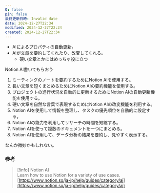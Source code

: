 ```yaml
---
Q: false
pin: false
最終更新日時: Invalid date
date: 2024-12-27T22:34
modified: 2024-12-27T22:34
created: 2024-12-27T22:34
---
```

  

- AIによるプロパティの自動更新。
- AIが文章を要約してくれたり、改変してくれる。
    - 硬い文章とかにはめっちゃ役に立つ

  

Notion AI書いてもらおう

1. ミーティングのノートを要約するためにNotion AIを使用する。
2. 長い文章を短くまとめるためにNotion AIの要約機能を使用する。
3. プロジェクトの進行状況を自動的に更新するためにNotion AIの自動更新機能を使用する。
4. 硬い文章を自然な言葉で表現するためにNotion AIの改変機能を利用する。
5. Notion AIを使用して情報を整理し、タスクの優先順位を自動的に設定する。
6. Notion AIの能力を利用してリサーチの時間を短縮する。
7. Notion AIを使って複数のドキュメントを一つにまとめる。
8. Notion AIを使用して、データ分析の結果を要約し、見やすく表示する。

なんか微妙かもしれない。

  

  

  

### 参考

> [!info] Notion AI  
> Learn how to use Notion for a variety of use cases.  
> [https://www.notion.so/ja-jp/help/guides/category/ai](https://www.notion.so/ja-jp/help/guides/category/ai)